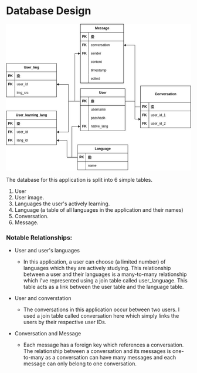 # Database Design

![image description](../public//chatappdb.jpg)

The database for this application is split into 6 simple tables.

1. User
2. User image.
3. Languages the user's actively learning.
4. Language (a table of all languages in the application and their names)
5. Conversation.
6. Message.

### Notable Relationships:

- User and user's languages

  - In this application, a user can choose (a limited number) of languages which they are actively studying. This relationship between a user and their languages is a many-to-many relationship which I've represented using a join table called user_language. This table acts as a link between the user table and the language table.

- User and converstation

  - The conversations in this application occur between two users. I used a join table called conversation here which simply links the users by their respective user IDs.

- Conversation and Message
  - Each message has a foreign key which references a conversation. The relationship between a conversation and its messages is one-to-many as a conversation can have many messages and each message can only belong to one conversation.
